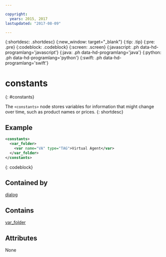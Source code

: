 ```yaml
---

copyright:
  years: 2015, 2017
lastupdated: "2017-08-09"

---
```


{:shortdesc: .shortdesc}
{:new_window: target="_blank"}
{:tip: .tip}
{:pre: .pre}
{:codeblock: .codeblock}
{:screen: .screen}
{:javascript: .ph data-hd-programlang='javascript'}
{:java: .ph data-hd-programlang='java'}
{:python: .ph data-hd-programlang='python'}
{:swift: .ph data-hd-programlang='swift'}

# constants
{: #constants}

The `<constants>` node stores variables for information that might change over time, such as product names or prices.
{: shortdesc}

## Example

```xml
<constants>
  <var_folder>
    <var name="VA" type="TAG">Virtual Agent</var>
  </var_folder>
</constants>
```
{: codeblock}

## Contained by

[dialog](/docs/services/dialog/dialog.html)

## Contains

[var_folder](/docs/services/dialog/var_folder.html)

## Attributes

None
